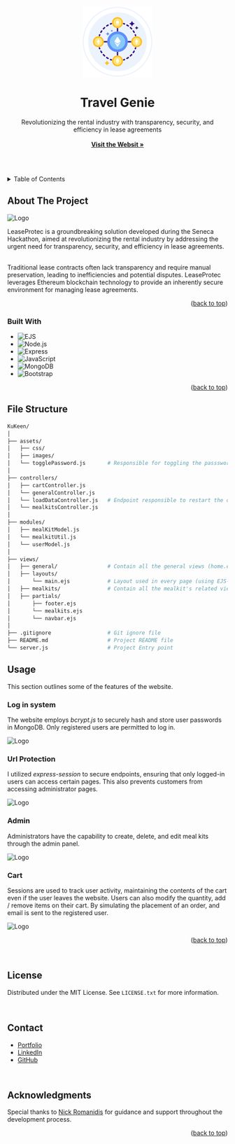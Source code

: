 <!-- Improved compatibility of back to top link: See: https://github.com/othneildrew/Best-README-Template/pull/73 -->
<a name="readme-top"></a>

<!-- PROJECT LOGO -->
<br />
<div align="center">
  <a href="https://github.com/joaovitortc/KuKeen">
    <img src="/ethereum-blockchain.png" alt="Logo" width="160" height="160">
  </a>

  <h1 align="center">Travel Genie</h1>

  <p align="center">
    Revolutionizing the rental industry with transparency, security, and efficiency in lease agreements
    <br />
    <br />
    <a href="https://kukeen.onrender.com" target="_blank"><strong>Visit the Websit »</strong></a>
    <br />
  </p>
</div>

<br /><br />

<!-- TABLE OF CONTENTS -->
<details>
  <summary>Table of Contents</summary>
  <ol>
    <li>
      <a href="#about-the-project">About The Project</a>
      <ul>
        <li><a href="#built-with">Built With</a></li>
      </ul>
    </li>
    <li><a href="#file-structure">File Structure</a></li>
    <li><a href="#usage">Usage</a></li>
    <li><a href="#contact">Contact</a></li>
    <li><a href="#acknowledgments">Acknowledgments</a></li>
  </ol>
</details>



<!-- ABOUT THE PROJECT -->
## About The Project

<img src="assets/images/lease-protect.png" alt="Logo" >

<p>LeaseProtec is a groundbreaking solution developed during the Seneca Hackathon, aimed at revolutionizing the rental industry by addressing the urgent need for transparency, security, and efficiency in lease agreements.<p/>
    <br/> 
    Traditional lease contracts often lack transparency and require manual preservation, leading to inefficiencies and potential disputes. LeaseProtec leverages Ethereum blockchain technology to provide an inherently secure environment for managing lease agreements.

<p align="right">(<a href="#readme-top">back to top</a>)</p>



### Built With

* ![EJS](https://img.shields.io/badge/EJS-026d3f?style=for-the-badge&logo=ejs&logoColor=white)
* ![Node.js](https://img.shields.io/badge/Node.js-43853D?style=for-the-badge&logo=node.js&logoColor=white)
* ![Express](https://img.shields.io/badge/Express.js-404D59?style=for-the-badge)
* ![JavaScript](https://img.shields.io/badge/JavaScript-F7DF1E?style=for-the-badge&logo=javascript&logoColor=black)
* ![MongoDB](https://img.shields.io/badge/MongoDB-4EA94B?style=for-the-badge&logo=mongodb&logoColor=white)
* ![Bootstrap](https://img.shields.io/badge/Bootstrap-563D7C?style=for-the-badge&logo=bootstrap&logoColor=white)


<p align="right">(<a href="#readme-top">back to top</a>)</p>


## File Structure

```bash
KuKeen/
│
├── assets/
│   ├── css/         
│   ├── images/       
│   └── togglePassword.js       # Responsible for toggling the passsword visibility
│
├── controllers/
│   ├── cartController.js     
│   └── generalController.js  
│   └── loadDataController.js   # Endpoint responsible to restart the database (emergency recovery)
│   └── mealkitsController.js
│
├── modules/
│   ├── mealKitModel.js          
│   └── mealkitUtil.js
│   └── userModel.js        
│
├── views/
│   ├── general/                # Contain all the general views (home.ejs, cart.ejs, etc)
│   ├── layouts/
│       └── main.ejs            # Layout used in every page (using EJS-Layouts)
│   ├── mealkits/               # Contain all the mealkit's related views
│   ├── partials/
│       ├── footer.ejs
│       └── mealkits.ejs
│       └── navbar.ejs
│
├── .gitignore                  # Git ignore file
├── README.md                   # Project README file
└── server.js                   # Project Entry point
```

<!-- USAGE EXAMPLES -->
## Usage

This section outlines some of the features of the website.

### Log in system
The website employs *bcrypt.js* to securely hash and store user passwords in MongoDB. 
Only registered users are permitted to log in.

<img src="assets/log-in.png" alt="Logo" width="300">

### Url Protection
I utilized *express-session* to secure endpoints, ensuring that only logged-in users can access certain pages. This also prevents customers from accessing administrator pages.

<img src="assets/unauthorized.png" alt="Logo" >

### Admin
Administrators have the capability to create, delete, and edit meal kits through the admin panel.

<img src="assets/cru.png" alt="Logo" >

### Cart
Sessions are used to track user activity, maintaining the contents of the cart even if the user leaves the website. Users can also modify the quantity, add / remove items on their cart. By simulating the placement of an order, and email is sent to the registered user.

<img src="assets/cart.png" alt="Logo" >


<p align="right">(<a href="#readme-top">back to top</a>)</p>

</br>

<!-- LICENSE -->
## License

Distributed under the MIT License. See `LICENSE.txt` for more information.

</br>

<!-- CONTACT -->
## Contact

- [Portfolio](https://joaocunha.onrender.com)
- [LinkedIn](https://www.linkedin.com/in/joaovitortc/)
- [GitHub](https://github.com/joaovitortc)

</br>

<!-- ACKNOWLEDGMENTS -->
## Acknowledgments

Special thanks to [Nick Romanidis](https://github.com/nick-romanidis) for guidance and support throughout the development process.

<p align="right">(<a href="#readme-top">back to top</a>)</p>
</br>
</br>

